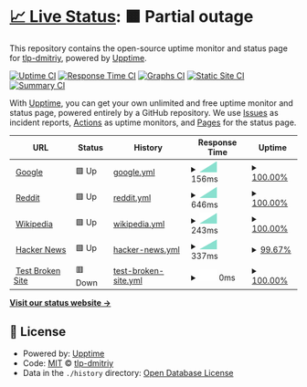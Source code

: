 # [📈 Live Status](https://tlp-dmitriy.github.io/upptime): <!--live status--> **🟧 Partial outage**

This repository contains the open-source uptime monitor and status page for [tlp-dmitriy](https://tlp-dmitriy.github.io/upptime), powered by [Upptime](https://github.com/upptime/upptime).

[![Uptime CI](https://github.com/tlp-dmitriy/upptime/workflows/Uptime%20CI/badge.svg)](https://github.com/tlp-dmitriy/upptime/actions?query=workflow%3A%22Uptime+CI%22)
[![Response Time CI](https://github.com/tlp-dmitriy/upptime/workflows/Response%20Time%20CI/badge.svg)](https://github.com/tlp-dmitriy/upptime/actions?query=workflow%3A%22Response+Time+CI%22)
[![Graphs CI](https://github.com/tlp-dmitriy/upptime/workflows/Graphs%20CI/badge.svg)](https://github.com/tlp-dmitriy/upptime/actions?query=workflow%3A%22Graphs+CI%22)
[![Static Site CI](https://github.com/tlp-dmitriy/upptime/workflows/Static%20Site%20CI/badge.svg)](https://github.com/tlp-dmitriy/upptime/actions?query=workflow%3A%22Static+Site+CI%22)
[![Summary CI](https://github.com/tlp-dmitriy/upptime/workflows/Summary%20CI/badge.svg)](https://github.com/tlp-dmitriy/upptime/actions?query=workflow%3A%22Summary+CI%22)

With [Upptime](https://upptime.js.org), you can get your own unlimited and free uptime monitor and status page, powered entirely by a GitHub repository. We use [Issues](https://github.com/tlp-dmitriy/upptime/issues) as incident reports, [Actions](https://github.com/tlp-dmitriy/upptime/actions) as uptime monitors, and [Pages](https://tlp-dmitriy.github.io/upptime) for the status page.

<!--start: status pages-->
<!-- This summary is generated by Upptime (https://github.com/upptime/upptime) -->
<!-- Do not edit this manually, your changes will be overwritten -->
<!-- prettier-ignore -->
| URL | Status | History | Response Time | Uptime |
| --- | ------ | ------- | ------------- | ------ |
| <img alt="" src="https://icons.duckduckgo.com/ip3/www.google.com.ico" height="13"> [Google](https://www.google.com) | 🟩 Up | [google.yml](https://github.com/tlp-dmitriy/upptime/commits/HEAD/history/google.yml) | <details><summary><img alt="Response time graph" src="./graphs/google/response-time-week.png" height="20"> 156ms</summary><br><a href="https://tlp-dmitriy.github.io/upptime/history/google"><img alt="Response time 156" src="https://img.shields.io/endpoint?url=https%3A%2F%2Fraw.githubusercontent.com%2Ftlp-dmitriy%2Fupptime%2FHEAD%2Fapi%2Fgoogle%2Fresponse-time.json"></a><br><a href="https://tlp-dmitriy.github.io/upptime/history/google"><img alt="24-hour response time 374" src="https://img.shields.io/endpoint?url=https%3A%2F%2Fraw.githubusercontent.com%2Ftlp-dmitriy%2Fupptime%2FHEAD%2Fapi%2Fgoogle%2Fresponse-time-day.json"></a><br><a href="https://tlp-dmitriy.github.io/upptime/history/google"><img alt="7-day response time 156" src="https://img.shields.io/endpoint?url=https%3A%2F%2Fraw.githubusercontent.com%2Ftlp-dmitriy%2Fupptime%2FHEAD%2Fapi%2Fgoogle%2Fresponse-time-week.json"></a><br><a href="https://tlp-dmitriy.github.io/upptime/history/google"><img alt="30-day response time 156" src="https://img.shields.io/endpoint?url=https%3A%2F%2Fraw.githubusercontent.com%2Ftlp-dmitriy%2Fupptime%2FHEAD%2Fapi%2Fgoogle%2Fresponse-time-month.json"></a><br><a href="https://tlp-dmitriy.github.io/upptime/history/google"><img alt="1-year response time 156" src="https://img.shields.io/endpoint?url=https%3A%2F%2Fraw.githubusercontent.com%2Ftlp-dmitriy%2Fupptime%2FHEAD%2Fapi%2Fgoogle%2Fresponse-time-year.json"></a></details> | <details><summary><a href="https://tlp-dmitriy.github.io/upptime/history/google">100.00%</a></summary><a href="https://tlp-dmitriy.github.io/upptime/history/google"><img alt="All-time uptime 100.00%" src="https://img.shields.io/endpoint?url=https%3A%2F%2Fraw.githubusercontent.com%2Ftlp-dmitriy%2Fupptime%2FHEAD%2Fapi%2Fgoogle%2Fuptime.json"></a><br><a href="https://tlp-dmitriy.github.io/upptime/history/google"><img alt="24-hour uptime 100.00%" src="https://img.shields.io/endpoint?url=https%3A%2F%2Fraw.githubusercontent.com%2Ftlp-dmitriy%2Fupptime%2FHEAD%2Fapi%2Fgoogle%2Fuptime-day.json"></a><br><a href="https://tlp-dmitriy.github.io/upptime/history/google"><img alt="7-day uptime 100.00%" src="https://img.shields.io/endpoint?url=https%3A%2F%2Fraw.githubusercontent.com%2Ftlp-dmitriy%2Fupptime%2FHEAD%2Fapi%2Fgoogle%2Fuptime-week.json"></a><br><a href="https://tlp-dmitriy.github.io/upptime/history/google"><img alt="30-day uptime 100.00%" src="https://img.shields.io/endpoint?url=https%3A%2F%2Fraw.githubusercontent.com%2Ftlp-dmitriy%2Fupptime%2FHEAD%2Fapi%2Fgoogle%2Fuptime-month.json"></a><br><a href="https://tlp-dmitriy.github.io/upptime/history/google"><img alt="1-year uptime 100.00%" src="https://img.shields.io/endpoint?url=https%3A%2F%2Fraw.githubusercontent.com%2Ftlp-dmitriy%2Fupptime%2FHEAD%2Fapi%2Fgoogle%2Fuptime-year.json"></a></details>
| <img alt="" src="https://icons.duckduckgo.com/ip3/www.reddit.com.ico" height="13"> [Reddit](https://www.reddit.com) | 🟩 Up | [reddit.yml](https://github.com/tlp-dmitriy/upptime/commits/HEAD/history/reddit.yml) | <details><summary><img alt="Response time graph" src="./graphs/reddit/response-time-week.png" height="20"> 646ms</summary><br><a href="https://tlp-dmitriy.github.io/upptime/history/reddit"><img alt="Response time 646" src="https://img.shields.io/endpoint?url=https%3A%2F%2Fraw.githubusercontent.com%2Ftlp-dmitriy%2Fupptime%2FHEAD%2Fapi%2Freddit%2Fresponse-time.json"></a><br><a href="https://tlp-dmitriy.github.io/upptime/history/reddit"><img alt="24-hour response time 618" src="https://img.shields.io/endpoint?url=https%3A%2F%2Fraw.githubusercontent.com%2Ftlp-dmitriy%2Fupptime%2FHEAD%2Fapi%2Freddit%2Fresponse-time-day.json"></a><br><a href="https://tlp-dmitriy.github.io/upptime/history/reddit"><img alt="7-day response time 646" src="https://img.shields.io/endpoint?url=https%3A%2F%2Fraw.githubusercontent.com%2Ftlp-dmitriy%2Fupptime%2FHEAD%2Fapi%2Freddit%2Fresponse-time-week.json"></a><br><a href="https://tlp-dmitriy.github.io/upptime/history/reddit"><img alt="30-day response time 646" src="https://img.shields.io/endpoint?url=https%3A%2F%2Fraw.githubusercontent.com%2Ftlp-dmitriy%2Fupptime%2FHEAD%2Fapi%2Freddit%2Fresponse-time-month.json"></a><br><a href="https://tlp-dmitriy.github.io/upptime/history/reddit"><img alt="1-year response time 646" src="https://img.shields.io/endpoint?url=https%3A%2F%2Fraw.githubusercontent.com%2Ftlp-dmitriy%2Fupptime%2FHEAD%2Fapi%2Freddit%2Fresponse-time-year.json"></a></details> | <details><summary><a href="https://tlp-dmitriy.github.io/upptime/history/reddit">100.00%</a></summary><a href="https://tlp-dmitriy.github.io/upptime/history/reddit"><img alt="All-time uptime 100.00%" src="https://img.shields.io/endpoint?url=https%3A%2F%2Fraw.githubusercontent.com%2Ftlp-dmitriy%2Fupptime%2FHEAD%2Fapi%2Freddit%2Fuptime.json"></a><br><a href="https://tlp-dmitriy.github.io/upptime/history/reddit"><img alt="24-hour uptime 100.00%" src="https://img.shields.io/endpoint?url=https%3A%2F%2Fraw.githubusercontent.com%2Ftlp-dmitriy%2Fupptime%2FHEAD%2Fapi%2Freddit%2Fuptime-day.json"></a><br><a href="https://tlp-dmitriy.github.io/upptime/history/reddit"><img alt="7-day uptime 100.00%" src="https://img.shields.io/endpoint?url=https%3A%2F%2Fraw.githubusercontent.com%2Ftlp-dmitriy%2Fupptime%2FHEAD%2Fapi%2Freddit%2Fuptime-week.json"></a><br><a href="https://tlp-dmitriy.github.io/upptime/history/reddit"><img alt="30-day uptime 100.00%" src="https://img.shields.io/endpoint?url=https%3A%2F%2Fraw.githubusercontent.com%2Ftlp-dmitriy%2Fupptime%2FHEAD%2Fapi%2Freddit%2Fuptime-month.json"></a><br><a href="https://tlp-dmitriy.github.io/upptime/history/reddit"><img alt="1-year uptime 100.00%" src="https://img.shields.io/endpoint?url=https%3A%2F%2Fraw.githubusercontent.com%2Ftlp-dmitriy%2Fupptime%2FHEAD%2Fapi%2Freddit%2Fuptime-year.json"></a></details>
| <img alt="" src="https://icons.duckduckgo.com/ip3/en.wikipedia.org.ico" height="13"> [Wikipedia](https://en.wikipedia.org) | 🟩 Up | [wikipedia.yml](https://github.com/tlp-dmitriy/upptime/commits/HEAD/history/wikipedia.yml) | <details><summary><img alt="Response time graph" src="./graphs/wikipedia/response-time-week.png" height="20"> 243ms</summary><br><a href="https://tlp-dmitriy.github.io/upptime/history/wikipedia"><img alt="Response time 243" src="https://img.shields.io/endpoint?url=https%3A%2F%2Fraw.githubusercontent.com%2Ftlp-dmitriy%2Fupptime%2FHEAD%2Fapi%2Fwikipedia%2Fresponse-time.json"></a><br><a href="https://tlp-dmitriy.github.io/upptime/history/wikipedia"><img alt="24-hour response time 106" src="https://img.shields.io/endpoint?url=https%3A%2F%2Fraw.githubusercontent.com%2Ftlp-dmitriy%2Fupptime%2FHEAD%2Fapi%2Fwikipedia%2Fresponse-time-day.json"></a><br><a href="https://tlp-dmitriy.github.io/upptime/history/wikipedia"><img alt="7-day response time 243" src="https://img.shields.io/endpoint?url=https%3A%2F%2Fraw.githubusercontent.com%2Ftlp-dmitriy%2Fupptime%2FHEAD%2Fapi%2Fwikipedia%2Fresponse-time-week.json"></a><br><a href="https://tlp-dmitriy.github.io/upptime/history/wikipedia"><img alt="30-day response time 243" src="https://img.shields.io/endpoint?url=https%3A%2F%2Fraw.githubusercontent.com%2Ftlp-dmitriy%2Fupptime%2FHEAD%2Fapi%2Fwikipedia%2Fresponse-time-month.json"></a><br><a href="https://tlp-dmitriy.github.io/upptime/history/wikipedia"><img alt="1-year response time 243" src="https://img.shields.io/endpoint?url=https%3A%2F%2Fraw.githubusercontent.com%2Ftlp-dmitriy%2Fupptime%2FHEAD%2Fapi%2Fwikipedia%2Fresponse-time-year.json"></a></details> | <details><summary><a href="https://tlp-dmitriy.github.io/upptime/history/wikipedia">100.00%</a></summary><a href="https://tlp-dmitriy.github.io/upptime/history/wikipedia"><img alt="All-time uptime 100.00%" src="https://img.shields.io/endpoint?url=https%3A%2F%2Fraw.githubusercontent.com%2Ftlp-dmitriy%2Fupptime%2FHEAD%2Fapi%2Fwikipedia%2Fuptime.json"></a><br><a href="https://tlp-dmitriy.github.io/upptime/history/wikipedia"><img alt="24-hour uptime 100.00%" src="https://img.shields.io/endpoint?url=https%3A%2F%2Fraw.githubusercontent.com%2Ftlp-dmitriy%2Fupptime%2FHEAD%2Fapi%2Fwikipedia%2Fuptime-day.json"></a><br><a href="https://tlp-dmitriy.github.io/upptime/history/wikipedia"><img alt="7-day uptime 100.00%" src="https://img.shields.io/endpoint?url=https%3A%2F%2Fraw.githubusercontent.com%2Ftlp-dmitriy%2Fupptime%2FHEAD%2Fapi%2Fwikipedia%2Fuptime-week.json"></a><br><a href="https://tlp-dmitriy.github.io/upptime/history/wikipedia"><img alt="30-day uptime 100.00%" src="https://img.shields.io/endpoint?url=https%3A%2F%2Fraw.githubusercontent.com%2Ftlp-dmitriy%2Fupptime%2FHEAD%2Fapi%2Fwikipedia%2Fuptime-month.json"></a><br><a href="https://tlp-dmitriy.github.io/upptime/history/wikipedia"><img alt="1-year uptime 100.00%" src="https://img.shields.io/endpoint?url=https%3A%2F%2Fraw.githubusercontent.com%2Ftlp-dmitriy%2Fupptime%2FHEAD%2Fapi%2Fwikipedia%2Fuptime-year.json"></a></details>
| <img alt="" src="https://icons.duckduckgo.com/ip3/news.ycombinator.com.ico" height="13"> [Hacker News](https://news.ycombinator.com) | 🟩 Up | [hacker-news.yml](https://github.com/tlp-dmitriy/upptime/commits/HEAD/history/hacker-news.yml) | <details><summary><img alt="Response time graph" src="./graphs/hacker-news/response-time-week.png" height="20"> 337ms</summary><br><a href="https://tlp-dmitriy.github.io/upptime/history/hacker-news"><img alt="Response time 337" src="https://img.shields.io/endpoint?url=https%3A%2F%2Fraw.githubusercontent.com%2Ftlp-dmitriy%2Fupptime%2FHEAD%2Fapi%2Fhacker-news%2Fresponse-time.json"></a><br><a href="https://tlp-dmitriy.github.io/upptime/history/hacker-news"><img alt="24-hour response time 384" src="https://img.shields.io/endpoint?url=https%3A%2F%2Fraw.githubusercontent.com%2Ftlp-dmitriy%2Fupptime%2FHEAD%2Fapi%2Fhacker-news%2Fresponse-time-day.json"></a><br><a href="https://tlp-dmitriy.github.io/upptime/history/hacker-news"><img alt="7-day response time 337" src="https://img.shields.io/endpoint?url=https%3A%2F%2Fraw.githubusercontent.com%2Ftlp-dmitriy%2Fupptime%2FHEAD%2Fapi%2Fhacker-news%2Fresponse-time-week.json"></a><br><a href="https://tlp-dmitriy.github.io/upptime/history/hacker-news"><img alt="30-day response time 337" src="https://img.shields.io/endpoint?url=https%3A%2F%2Fraw.githubusercontent.com%2Ftlp-dmitriy%2Fupptime%2FHEAD%2Fapi%2Fhacker-news%2Fresponse-time-month.json"></a><br><a href="https://tlp-dmitriy.github.io/upptime/history/hacker-news"><img alt="1-year response time 337" src="https://img.shields.io/endpoint?url=https%3A%2F%2Fraw.githubusercontent.com%2Ftlp-dmitriy%2Fupptime%2FHEAD%2Fapi%2Fhacker-news%2Fresponse-time-year.json"></a></details> | <details><summary><a href="https://tlp-dmitriy.github.io/upptime/history/hacker-news">99.67%</a></summary><a href="https://tlp-dmitriy.github.io/upptime/history/hacker-news"><img alt="All-time uptime 100.00%" src="https://img.shields.io/endpoint?url=https%3A%2F%2Fraw.githubusercontent.com%2Ftlp-dmitriy%2Fupptime%2FHEAD%2Fapi%2Fhacker-news%2Fuptime.json"></a><br><a href="https://tlp-dmitriy.github.io/upptime/history/hacker-news"><img alt="24-hour uptime 97.71%" src="https://img.shields.io/endpoint?url=https%3A%2F%2Fraw.githubusercontent.com%2Ftlp-dmitriy%2Fupptime%2FHEAD%2Fapi%2Fhacker-news%2Fuptime-day.json"></a><br><a href="https://tlp-dmitriy.github.io/upptime/history/hacker-news"><img alt="7-day uptime 99.67%" src="https://img.shields.io/endpoint?url=https%3A%2F%2Fraw.githubusercontent.com%2Ftlp-dmitriy%2Fupptime%2FHEAD%2Fapi%2Fhacker-news%2Fuptime-week.json"></a><br><a href="https://tlp-dmitriy.github.io/upptime/history/hacker-news"><img alt="30-day uptime 99.92%" src="https://img.shields.io/endpoint?url=https%3A%2F%2Fraw.githubusercontent.com%2Ftlp-dmitriy%2Fupptime%2FHEAD%2Fapi%2Fhacker-news%2Fuptime-month.json"></a><br><a href="https://tlp-dmitriy.github.io/upptime/history/hacker-news"><img alt="1-year uptime 99.99%" src="https://img.shields.io/endpoint?url=https%3A%2F%2Fraw.githubusercontent.com%2Ftlp-dmitriy%2Fupptime%2FHEAD%2Fapi%2Fhacker-news%2Fuptime-year.json"></a></details>
| <img alt="" src="https://icons.duckduckgo.com/ip3/thissitedoesnotexist.koj.co.ico" height="13"> [Test Broken Site](https://thissitedoesnotexist.koj.co) | 🟥 Down | [test-broken-site.yml](https://github.com/tlp-dmitriy/upptime/commits/HEAD/history/test-broken-site.yml) | <details><summary><img alt="Response time graph" src="./graphs/test-broken-site/response-time-week.png" height="20"> 0ms</summary><br><a href="https://tlp-dmitriy.github.io/upptime/history/test-broken-site"><img alt="Response time 0" src="https://img.shields.io/endpoint?url=https%3A%2F%2Fraw.githubusercontent.com%2Ftlp-dmitriy%2Fupptime%2FHEAD%2Fapi%2Ftest-broken-site%2Fresponse-time.json"></a><br><a href="https://tlp-dmitriy.github.io/upptime/history/test-broken-site"><img alt="24-hour response time 0" src="https://img.shields.io/endpoint?url=https%3A%2F%2Fraw.githubusercontent.com%2Ftlp-dmitriy%2Fupptime%2FHEAD%2Fapi%2Ftest-broken-site%2Fresponse-time-day.json"></a><br><a href="https://tlp-dmitriy.github.io/upptime/history/test-broken-site"><img alt="7-day response time 0" src="https://img.shields.io/endpoint?url=https%3A%2F%2Fraw.githubusercontent.com%2Ftlp-dmitriy%2Fupptime%2FHEAD%2Fapi%2Ftest-broken-site%2Fresponse-time-week.json"></a><br><a href="https://tlp-dmitriy.github.io/upptime/history/test-broken-site"><img alt="30-day response time 0" src="https://img.shields.io/endpoint?url=https%3A%2F%2Fraw.githubusercontent.com%2Ftlp-dmitriy%2Fupptime%2FHEAD%2Fapi%2Ftest-broken-site%2Fresponse-time-month.json"></a><br><a href="https://tlp-dmitriy.github.io/upptime/history/test-broken-site"><img alt="1-year response time 0" src="https://img.shields.io/endpoint?url=https%3A%2F%2Fraw.githubusercontent.com%2Ftlp-dmitriy%2Fupptime%2FHEAD%2Fapi%2Ftest-broken-site%2Fresponse-time-year.json"></a></details> | <details><summary><a href="https://tlp-dmitriy.github.io/upptime/history/test-broken-site">100.00%</a></summary><a href="https://tlp-dmitriy.github.io/upptime/history/test-broken-site"><img alt="All-time uptime 100.00%" src="https://img.shields.io/endpoint?url=https%3A%2F%2Fraw.githubusercontent.com%2Ftlp-dmitriy%2Fupptime%2FHEAD%2Fapi%2Ftest-broken-site%2Fuptime.json"></a><br><a href="https://tlp-dmitriy.github.io/upptime/history/test-broken-site"><img alt="24-hour uptime 100.00%" src="https://img.shields.io/endpoint?url=https%3A%2F%2Fraw.githubusercontent.com%2Ftlp-dmitriy%2Fupptime%2FHEAD%2Fapi%2Ftest-broken-site%2Fuptime-day.json"></a><br><a href="https://tlp-dmitriy.github.io/upptime/history/test-broken-site"><img alt="7-day uptime 100.00%" src="https://img.shields.io/endpoint?url=https%3A%2F%2Fraw.githubusercontent.com%2Ftlp-dmitriy%2Fupptime%2FHEAD%2Fapi%2Ftest-broken-site%2Fuptime-week.json"></a><br><a href="https://tlp-dmitriy.github.io/upptime/history/test-broken-site"><img alt="30-day uptime 100.00%" src="https://img.shields.io/endpoint?url=https%3A%2F%2Fraw.githubusercontent.com%2Ftlp-dmitriy%2Fupptime%2FHEAD%2Fapi%2Ftest-broken-site%2Fuptime-month.json"></a><br><a href="https://tlp-dmitriy.github.io/upptime/history/test-broken-site"><img alt="1-year uptime 100.00%" src="https://img.shields.io/endpoint?url=https%3A%2F%2Fraw.githubusercontent.com%2Ftlp-dmitriy%2Fupptime%2FHEAD%2Fapi%2Ftest-broken-site%2Fuptime-year.json"></a></details>

<!--end: status pages-->

[**Visit our status website →**](https://tlp-dmitriy.github.io/upptime)

## 📄 License

- Powered by: [Upptime](https://github.com/upptime/upptime)
- Code: [MIT](./LICENSE) © [tlp-dmitriy](https://tlp-dmitriy.github.io/upptime)
- Data in the `./history` directory: [Open Database License](https://opendatacommons.org/licenses/odbl/1-0/)
